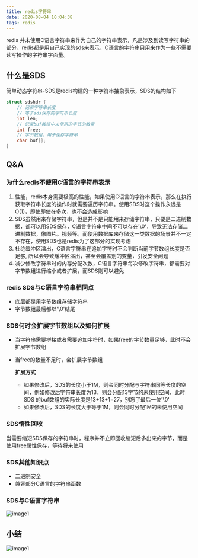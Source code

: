 ```yaml
---
title: redis字符串
date: 2020-08-04 10:04:38
tags: redis
---
```

redis 并未使用C语言字符串来作为自己的字符串表示，凡是涉及到读写字符串的部分，redis都是用自己实现的sds来表示，C语言的字符串只用来作为一些不需要读写操作的字符串字面量。

## 什么是SDS

简单动态字符串-SDS是redis构建的一种字符串抽象表示，SDS的结构如下

```c
struct sdshdr {
	// 记录字符串长度
	// 等于sds保存的字符串长度
	int len;
	// 记录buf数组中未使用的字节的数量
	int free;
	// 字节数组，用于保存字符串
	char buf[];
}
```

## Q&A

### 为什么redis不使用C语言的字符串表示

1. 性能，redis本身需要极高的性能，如果使用C语言的字符串表示，那么在执行获取字符串长度的操作时就需要遍历字符串。使用SDS时这个操作永远是O(1)，即使即使在多次，也不会造成影响
2. SDS虽然用来存储字符串，但是并不是只能用来存储字符串，只要是二进制数据，都可以用SDS保存，C语言字符串中间不可以存在'\0'，导致无法存储二进制数据，像图片。视频等。而使用数据库来存储这一类数据的场景并不一定不存在，使用SDS也是redis为了这部分的实现考虑
3. 杜绝缓冲区溢出，C语言字符串在追加字符时不会判断当前字节数组长度是否足够, 所以会导致缓冲区溢出，甚至会覆盖别的变量，引发安全问题
4. 减少修改字符串时的内存分配次数，C语言字符串每次修改字符串，都需要对字节数组进行缩小或者扩展，而SDS则可以避免

### redis SDS与C语言字符串相同点

- 底层都是用字节数组存储字符串
- 字节数组最后都以'\0'结尾

### SDS何时会扩展字节数组以及如何扩展

- 当字符串需要拼接或者需要追加字符时，如果free的字节数量足够，此时不会扩展字节数组
- 当free的数量不足时，会扩展字节数组

    **扩展方式**

    - 如果修改后，SDS的长度小于1M，则会同时分配与字符串同等长度的空间，例如修改后字符串长度为13，则会分配13字节的未使用空间，此时SDS 的buf数组的实际长度是13+13+1=27，别忘了最后一位'\0'
    - 如果修改后，SDS的长度大于等于1M，则会同时分配1M的未使用空间

### SDS惰性回收

当需要缩短SDS保存的字符串时，程序并不立即回收缩短后多出来的字节，而是使用free属性保存，等待将来使用

### SDS其他知识点

- 二进制安全
- 兼容部分C语言的字符串函数

### SDS与C语言字符串

![image1](/images/redis-sds/redis-sds-and-c-string.jpeg)

## 小结

![image1](/images/redis-sds/redis-sds-important.jpeg)